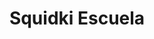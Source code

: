 ---
slug: squidki-escuela
title: Squidki Escuela
description: "Squidki Escuela is an exciting online game. Play for free directly in your browser!"
icon: /images/new_mods/Sprunki Escuela.png
url: https://wowtbc.net/sprunkin/sprunki-escuela/index.html
previewImage: /images/new_mods/Sprunki Escuela.png
type: new mods

# SEO配置
seo:
  title: "Squidki Escuela - Play Free Online Game | Fun Browser Games"
  description: "Squidki Escuela - Play this fun online game for free in your browser. No download required!"
  ogImage: "/images/new_mods/Sprunki Escuela.png"
  keywords: "squidki-escuela, online game, browser game, free game, new mods game, play online"

videoUrls:
  - https://www.youtube.com/embed/example1
  - https://www.youtube.com/embed/example2

whyPlay:
  title: "Why Play Squidki Escuela?"
  items:
    - "Immersive Gameplay: Squidki Escuela offers an engaging and immersive gaming experience that will keep you entertained for hours"
    - "Challenging Levels: Test your skills with increasingly difficult challenges and obstacles"
    - "Beautiful Graphics: Enjoy stunning visuals and smooth animations that bring the game world to life"
    - "Regular Updates: New content and features are added regularly to keep the game fresh and exciting"
    - "Free to Play: Experience all the fun without spending a penny"
    - "Community Features: Connect with other players, share strategies, and compete for high scores"
    - "Cross-Platform: Play on any device with a web browser, no downloads required"

features:
  title: "Key Features of Squidki Escuela"
  image: "/images/new_mods/Sprunki Escuela.png"
  items:
    - "Intuitive Controls: Easy to learn controls make Squidki Escuela accessible for players of all skill levels"
    - "Multiple Game Modes: Enjoy various gameplay options that provide different challenges and experiences"
    - "Character Customization: Personalize your gaming experience with unique characters and items"
    - "Achievement System: Complete special tasks to earn rewards and recognition"
    - "Leaderboards: Compete with players worldwide and see who can achieve the highest scores"

characteristics:
  title: "Game Characteristics"
  image: "/images/new_mods/Sprunki Escuela.png"
  items:
    - "Genre: New mods game with elements of strategy and skill"
    - "Difficulty: Suitable for both casual gamers and those seeking a challenge"
    - "Play Time: Quick sessions or extended gameplay, depending on your preference"
    - "Art Style: Vibrant and engaging visuals that enhance the gaming experience"
    - "Sound Design: Immersive audio that complements the gameplay perfectly"

info: "Squidki Escuela is an exciting online game that offers players a unique and engaging gaming experience. With its intuitive controls, stunning visuals, and challenging gameplay, Squidki Escuela provides hours of entertainment for players of all ages and skill levels. Whether you're looking for a quick gaming session during a break or an extended play session, Squidki Escuela delivers an immersive experience that will keep you coming back for more. The game features multiple levels of increasing difficulty, ensuring that players are constantly challenged as they progress. With regular updates adding new content and features, Squidki Escuela remains fresh and exciting, providing endless entertainment options for its growing community of players."

howToPlayIntro: "Welcome to Squidki Escuela! This guide will walk you through the basics and help you master the game. Whether you're a beginner or looking to improve your skills, these tips and instructions will enhance your gaming experience."

howToPlaySteps:
  - title: "Getting Started"
    description: "Begin your Squidki Escuela adventure by familiarizing yourself with the controls. Use your keyboard or mouse to navigate through the game interface. The tutorial will guide you through the basic mechanics and help you understand the objectives."
  - title: "Understanding the Objectives"
    description: "In Squidki Escuela, your main goal is to progress through levels by completing specific objectives. Each level presents unique challenges that require different strategies and approaches."
  - title: "Mastering the Controls"
    description: "Practice using the controls to improve your precision and reaction time. Squidki Escuela requires quick reflexes and strategic thinking to overcome obstacles and defeat opponents."
  - title: "Utilizing Power-ups"
    description: "Collect power-ups throughout the game to enhance your abilities and overcome difficult challenges. Each power-up offers unique advantages that can be crucial for success."
  - title: "Developing Strategies"
    description: "As you progress in Squidki Escuela, develop effective strategies for different scenarios. Analyze patterns, anticipate challenges, and adapt your approach to maximize your performance."

faq:
  title: "Frequently Asked Questions about Squidki Escuela"
  items:
    - question: "Is Squidki Escuela free to play?"
      answer: "Yes, Squidki Escuela is completely free to play directly in your web browser. No downloads or purchases are required to enjoy the full game experience."
    - question: "Can I play Squidki Escuela on mobile devices?"
      answer: "Yes, Squidki Escuela is optimized for both desktop and mobile play. You can enjoy the game on any device with a web browser and internet connection."
    - question: "Are there any in-game purchases?"
      answer: "While Squidki Escuela is free to play, there may be optional in-game purchases available for cosmetic items or additional features that don't affect core gameplay."
    - question: "How often is Squidki Escuela updated?"
      answer: "The developers regularly update Squidki Escuela with new content, features, and improvements based on player feedback and game performance."
    - question: "Can I play Squidki Escuela offline?"
      answer: "Currently, Squidki Escuela requires an internet connection to play as it's a browser-based online game."
    - question: "Is Squidki Escuela suitable for children?"
      answer: "Yes, Squidki Escuela is designed to be family-friendly and suitable for players of all ages."
    - question: "How do I report bugs or issues?"
      answer: "If you encounter any problems while playing Squidki Escuela, you can report them through the game's support page or contact the developers directly through their website."
    - question: "Still Have Questions?"
      answer: "If you have additional questions about Squidki Escuela that aren't covered in this FAQ, please visit our support center or contact our customer service team for assistance."
---